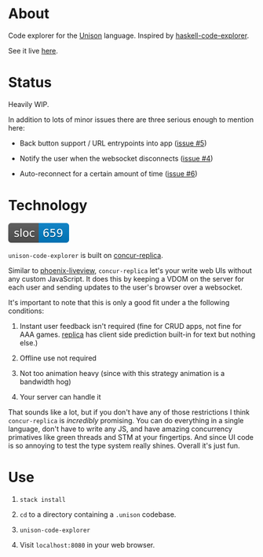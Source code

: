 # About

Code explorer for the [Unison](https://www.unisonweb.org/) language. Inspired by [haskell-code-explorer](https://github.com/alexwl/haskell-code-explorer).

See it live [here](http://unison.readvar.com/).

# Status

Heavily WIP.

In addition to lots of minor issues there are three serious enough to mention here:

+ Back button support / URL entrypoints into app ([issue #5](https://github.com/seagreen/unison-code-explorer/issues/5))

+ Notify the user when the websocket disconnects ([issue #4](https://github.com/seagreen/unison-code-explorer/issues/4))

+ Auto-reconnect for a certain amount of time ([issue #6](https://github.com/seagreen/unison-code-explorer/issues/6))

# Technology

![sloc](./misc/sloc.svg)

`unison-code-explorer` is built on [concur-replica](https://github.com/pkamenarsky/concur-replica).

Similar to [phoenix-liveview](https://github.com/phoenixframework/phoenix_live_view), `concur-replica` let's your write web UIs without any custom JavaScript. It does this by keeping a VDOM on the server for each user and sending updates to the user's browser over a websocket.

It's important to note that this is only a good fit under a the following conditions:

1. Instant user feedback isn't required (fine for CRUD apps, not fine for AAA games. [replica](https://github.com/pkamenarsky/replica) has client side prediction built-in for text but nothing else.)

2. Offline use not required

3. Not too animation heavy (since with this strategy animation is a bandwidth hog)

4. Your server can handle it

That sounds like a lot, but if you don't have any of those restrictions I think `concur-replica` is *incredibly* promising. You can do everything in a single language, don't have to write any JS, and have amazing concurrency primatives like green threads and STM at your fingertips. And since UI code is so annoying to test the type system really shines. Overall it's just fun.

# Use

1. `stack install`

2. `cd` to a directory containing a `.unison` codebase.

3. `unison-code-explorer`

4. Visit `localhost:8080` in your web browser.
